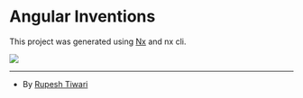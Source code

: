 

# Angular Inventions

This project was generated using [Nx](https://nx.dev) and nx cli. 

![](https://imgur.com/4lTRZHn.gif)

---

- By [Rupesh Tiwari](https://rupeshtiwari.com)
  

